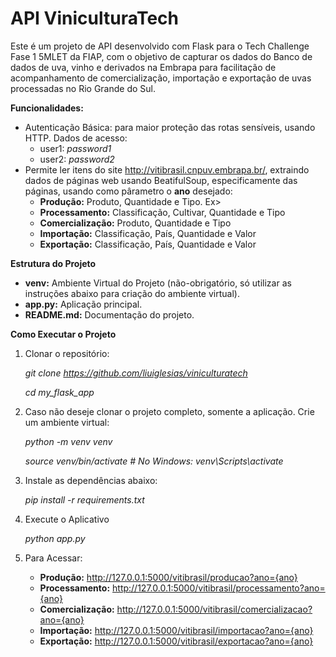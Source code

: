 # API ViniculturaTech
Este é um projeto de API desenvolvido com Flask para o Tech Challenge Fase 1 5MLET da FIAP, com o objetivo de capturar os dados do Banco de dados de uva, vinho e derivados na Embrapa para facilitação de acompanhamento de comercialização, importação e exportação de uvas processadas no Rio Grande do Sul.



<b>Funcionalidades:</b>
- Autenticação Básica: para maior proteção das rotas sensíveis, usando HTTP. Dados de acesso:
   - user1: <i>password1</i>
   - user2: <i>password2</i>
- Permite ler itens do site http://vitibrasil.cnpuv.embrapa.br/, extraindo dados de páginas web usando BeatifulSoup, especificamente das páginas, usando como pârametro o <b>ano</b> desejado:
   - <b>Produção:</b> Produto, Quantidade e Tipo. Ex>
   - <b>Processamento:</b> Classificação, Cultivar, Quantidade e Tipo
   - <b>Comercialização:</b> Produto, Quantidade e Tipo
   - <b>Importação:</b> Classificação, País, Quantidade e Valor
   - <b>Exportação:</b> Classificação, País, Quantidade e Valor



<b> Estrutura do Projeto </b>
- <b>venv:</b> Ambiente Virtual do Projeto (não-obrigatório, só utilizar as instruções abaixo para criação do ambiente virtual).
- <b>app.py:</b> Aplicação principal.
- <b>README.md:</b> Documentação do projeto.



<b> Como Executar o Projeto </b>  

1. Clonar o repositório:
   
    <i>git clone https://github.com/liuiglesias/viniculturatech</i>
    
    <i>cd my_flask_app</i>

3. Caso não deseje clonar o projeto completo, somente a aplicação. Crie um ambiente virtual:
   
    <i>python -m venv venv</i>
    
    <i>source venv/bin/activate  # No Windows: venv\Scripts\activate</i>

4. Instale as dependências abaixo:

    <i>pip install -r requirements.txt</i> 

5. Execute o Aplicativo

   <i>python app.py</i>

6. Para Acessar:
   - <b>Produção:</b> http://127.0.0.1:5000/vitibrasil/producao?ano={ano}
   - <b>Processamento:</b> http://127.0.0.1:5000/vitibrasil/processamento?ano={ano}
   - <b>Comercialização:</b> http://127.0.0.1:5000/vitibrasil/comercializacao?ano={ano}
   - <b>Importação:</b> http://127.0.0.1:5000/vitibrasil/importacao?ano={ano}
   - <b>Exportação:</b> http://127.0.0.1:5000/vitibrasil/exportacao?ano={ano}

   
